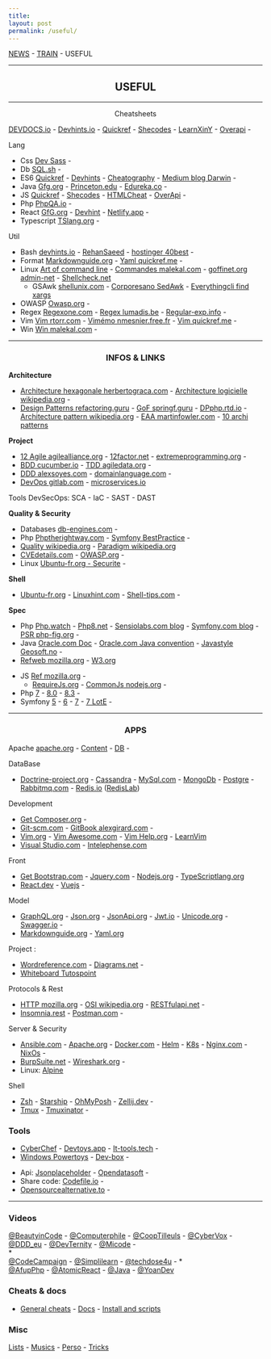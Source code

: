 ```yaml
---
title: 
layout: post
permalink: /useful/
---
```


[NEWS](https://cylmat.github.io/news) - [TRAIN](https://cylmat.github.io/train) - USEFUL  

---
## <center>USEFUL</center>
---

<center>Cheatsheets</center>    

[DEVDOCS.io](https://devdocs.io) - [Devhints.io](https://devhints.io) - [Quickref](https://quickref.me) - [Shecodes](http://cheatsheets.shecodes.io) - [LearnXinY](https://learnxinyminutes.com) - [Overapi](https://overapi.com/javascript) -    

Lang
- Css [Dev Sass](https://devhints.io/sass) - 
- Db [SQL.sh](https://sql.sh) - 
- ES6 [Quickref](https://quickref.me/es6.html) - [Devhints](https://devhints.io/es6) - [Cheatography](https://cheatography.com/romansemko/cheat-sheets/ecmascript-6-es6) - [Medium blog Darwin](https://medium.com/edonec/ecmascript-cheatsheet-the-darwin-theory-of-javascript-90fabc23df4c) - 
- Java [Gfg.org](https://www.geeksforgeeks.org/java-cheat-sheet) - [Princeton.edu](https://introcs.cs.princeton.edu/java/11cheatsheet/) - [Edureka.co](https://www.edureka.co/blog/cheatsheets/java-cheat-sheet/) -
- JS [Quickref](https://quickref.me/javascript.html) - [Shecodes](http://cheatsheets.shecodes.io/javascript) - [HTMLCheat](https://htmlcheatsheet.com/js) - [OverApi](https://overapi.com/javascript) - 
- Php [PhpQA.io](https://phpqa.io) - 
- React [GfG.org](https://www.geeksforgeeks.org/react-cheat-sheet/) - [Devhint](https://devhints.io/react) - [Netlify.app](https://react-typescript-cheatsheet.netlify.app) -
- Typescript [TSlang.org](https://www.typescriptlang.org/cheatsheets) -

Util
- Bash [devhints.io](https://devhints.io/bash) - [RehanSaeed](https://github.com/RehanSaeed/Bash-Cheat-Sheet) - [hostinger 40best](https://www.hostinger.fr/tutoriels/commandes-linux) -  
- Format [Markdownguide.org](https://www.markdownguide.org/cheat-sheet) - [Yaml quickref.me](https://quickref.me/yaml.html) - 
- Linux [Art of command line](https://github.com/jlevy/the-art-of-command-line) - [Commandes malekal.com](https://www.malekal.com/liste-des-commandes-linux) - [goffinet.org admin-net](https://linux.goffinet.org/administration/configuration-du-reseau/outils-linux-reseau/) - [Shellcheck.net](https://www.shellcheck.net)
  + GSAwk [shellunix.com](https://www.shellunix.com) - [Corporesano SedAwk](http://www.corporesano.org/doc-site/grepawksed.html) - [Everythingcli find xargs](https://www.everythingcli.org/find-exec-vs-find-xargs)  
- OWASP [Owasp.org](https://cheatsheetseries.owasp.org/Glossary.html) - 
- Regex [Regexone.com](https://regexone.com) - [Regex lumadis.be](https://lumadis.be/regex) - [Regular-exp.info](https://www.regular-expressions.info) -
- Vim [Vim rtorr.com](https://vim.rtorr.com) - [Vimémo nmesnier.free.fr](http://nmesnier.free.fr/vim.html) - [Vim quickref.me](https://quickref.me/vim) -
- Win [Win malekal.com](https://www.malekal.com/liste-commandes-invite-de-commandes-windows) -  


---
### <center>INFOS & LINKS</center>


**Architecture**     
* [Architecture hexagonale herbertograca.com](https://herbertograca.com/2017/11/16/explicit-architecture-01-ddd-hexagonal-onion-clean-cqrs-how-i-put-it-all-together) - [Architecture logicielle wikipedia.org](https://en.wikipedia.org/wiki/List_of_software_architecture_styles_and_patterns) - 
* [Design Patterns refactoring.guru](https://refactoring.guru/fr/design-patterns) - [GoF springf.guru](https://springframework.guru/gang-of-four-design-patterns) - [DPphp.rtd.io](https://designpatternsphp.readthedocs.io) - [Architecture pattern wikipedia.org](https://en.wikipedia.org/wiki/Architectural_pattern) - [EAA martinfowler.com](https://martinfowler.com/eaaCatalog) - [10 archi patterns](https://towardsdatascience.com/10-common-software-architectural-patterns-in-a-nutshell-a0b47a1e9013)

**Project**  
* [12 Agile agilealliance.org](https://www.agilealliance.org/agile101/12-principles-behind-the-agile-manifesto) - 
[12factor.net](https://12factor.net) - [extremeprogramming.org](http://www.extremeprogramming.org) - 
* [BDD cucumber.io](https://cucumber.io/docs/bdd) - [TDD agiledata.org](http://agiledata.org/essays/tdd.html) -
* [DDD alexsoyes.com](https://alexsoyes.com/ddd-domain-driven-design) - [domainlanguage.com](https://www.domainlanguage.com) - 
* [DevOps gitlab.com](https://about.gitlab.com/topics/devops) - [microservices.io](https://microservices.io)
  
Tools DevSecOps: SCA - IaC - SAST - DAST

**Quality & Security**  
* Databases [db-engines.com](https://db-engines.com/en/articles) - 
* Php [Phptherightway.com](https://phptherightway.com) - [Symfony BestPractice](https://symfony.com/doc/current/best_practices.html) -
* [Quality wikipedia.org](https://fr.wikipedia.org/wiki/Qualit%C3%A9_logicielle) - [Paradigm wikipedia.org](https://fr.m.wikipedia.org/wiki/Paradigme_(programmation)) 
* [CVEdetails.com]([cvedetails.com](https://www.cvedetails.com)) - [OWASP.org](https://owasp.org) - 
* Linux [Ubuntu-fr.org - Securite](https://doc.ubuntu-fr.org/securite) - 

**Shell**  
* [Ubuntu-fr.org](https://doc.ubuntu-fr.org) - [Linuxhint.com](https://linuxhint.com) - [Shell-tips.com](https://www.shell-tips.com) - 


**Spec**  
* Php [Php.watch](https://php.watch/versions) - [Php8.net](https://www.php.net/releases/8.0/en.php) - 
[Sensiolabs.com blog](https://blog.sensiolabs.com) - [Symfony.com blog](https://symfony.com/blog) -  [PSR php-fig.org](https://www.php-fig.org/psr) -
* Java [Oracle.com Doc](https://docs.oracle.com/en/java) - [Oracle.com Java convention](https://www.oracle.com/java/technologies/javase/codeconventions-contents.html) - [Javastyle Geosoft.no](https://geosoft.no/javastyle.html) - 
* [Refweb mozilla.org](https://developer.mozilla.org/fr/docs/Web) - [W3.org](https://www.w3.org)  

- JS [Ref mozilla.org](https://developer.mozilla.org/fr/docs/Web/JavaScript/Reference) -
  + [RequireJs.org](https://requirejs.org) - [CommonJs nodejs.org](https://nodejs.org/api/modules.html) -
- Php [7](https://www.php.net/manual/fr/migration70.php) - [8.0](https://www.php.net/releases/8.0) - [8.3](https://www.php.net/releases/8.3) -
- Symfony [5](https://symfony.com/releases/5.0) - [6](https://symfony.com/releases/6.0) - [7](https://symfony.com/releases/7.0) - [7 LotE](https://symfony.com/blog/category/living-on-the-edge/7.0-6.4) -   


---
### <center>APPS</center>

Apache [apache.org](https://apache.org) - [Content](https://projects.apache.org/projects.html?category#content) - [DB](https://projects.apache.org/projects.html?category#database) - 
  
DataBase  
* [Doctrine-project.org](https://www.doctrine-project.org) - [Cassandra](https://cassandra.apache.org) - [MySql.com](https://dev.mysql.com/doc) - [MongoDb](https://www.mongodb.com/docs) - [Postgre](https://www.postgresql.org) - [Rabbitmq.com](https://www.rabbitmq.com) - [Redis.io](https://redis.io) ([RedisLab](https://app.redislabs.com))

Development  
* [Get Composer.org](https://getcomposer.org/doc) - 
* [Git-scm.com](https://git-scm.com/doc) - [GitBook alexgirard.com](https://alexgirard.com/git-book) - 
* [Vim.org](https://www.vim.org) - [Vim Awesome.com](https://vimawesome.com) - [Vim Help.org](https://vimhelp.org) - [LearnVim](https://learnvim.irian.to/)
* [Visual Studio.com](https://code.visualstudio.com/docs) - [Intelephense.com](https://intelephense.com)

Front  
* [Get Bootstrap.com](https://getbootstrap.com/docs) - [Jquery.com](https://api.jquery.com) - [Nodejs.org](https://nodejs.org/en/docs) - [TypeScriptlang.org](https://www.typescriptlang.org/docs)
* [React.dev](https://react.dev) - [Vuejs](https://vuejs.org/) - 

Model  
* [GraphQL.org](https://graphql.org) - [Json.org](https://www.json.org) - [JsonApi.org](https://jsonapi.org) - [Jwt.io](https://jwt.io) - [Unicode.org](https://home.unicode.org) - [Swagger.io](https://swagger.io) -  
* [Markdownguide.org](https://www.markdownguide.org) - [Yaml.org](https://yaml.org)

Project : 
 - [Wordreference.com](https://www.wordreference.com/fr) - [Diagrams.net](https://app.diagrams.net) -
 - [Whiteboard Tutospoint](https://www.tutorialspoint.com/whiteboard.htm)

Protocols & Rest  
* [HTTP mozilla.org](https://developer.mozilla.org/fr/docs/Web/HTTP) - [OSI wikipedia.org](https://fr.wikipedia.org/wiki/Mod%C3%A8le_OSI) - [RESTfulapi.net](https://restfulapi.net/hateoas) -
* [Insomnia.rest](https://insomnia.rest) - [Postman.com](https://www.postman.com) -  

Server & Security  
* [Ansible.com](https://www.ansible.com) - [Apache.org](https://httpd.apache.org) - [Docker.com](https://docs.docker.com) - [Helm](https://helm.sh) - [K8s](https://kubernetes.io) - [Nginx.com](https://docs.nginx.com) - [NixOs](https://nixos.org) - 
* [BurpSuite.net](https://portswigger.net/burp) - [Wireshark.org](https://www.wireshark.org) -
* Linux: [Alpine](https://www.alpinelinux.org)

Shell
* [Zsh](https://zsh.sourceforge.io/Doc) - [Starship](https://starship.rs) - [OhMyPosh](https://ohmyposh.dev) - [Zellij.dev](https://zellij.dev) -
* [Tmux](https://doc.ubuntu-fr.org/tmux) - [Tmuxinator](https://github.com/tmuxinator/tmuxinator) -  


### Tools 

* [CyberChef](https://gchq.github.io/CyberChef) - [Devtoys.app](https://devtoys.app) - [It-tools.tech](https://it-tools.tech) -  
* [Windows Powertoys](https://learn.microsoft.com/en-us/windows/powertoys) - [Dev-box](https://www.dev-box.app) -  
- Api: [Jsonplaceholder](https://jsonplaceholder.typicode.com/users) - [Opendatasoft](https://data.opendatasoft.com/api/explore/v2.1/console) -
- Share code: [Codefile.io](https://codefile.io)  -
- [Opensourcealternative.to](https://www.opensourcealternative.to) - 

  
---
### Videos  

[@BeautyinCode](https://www.youtube.com/@BeautyinCode) - 
[@Computerphile](https://www.youtube.com/@Computerphile) - 
[@CoopTilleuls](https://www.youtube.com/@coopTilleuls) - 
[@CyberVox](https://www.youtube.com/@CyberVox) - 
[@DDD_eu](https://www.youtube.com/@ddd_eu) - 
[@DevTernity](https://www.youtube.com/@DevTernity) - 
[@Micode](https://www.youtube.com/@Micode) -   
*  
[@CodeCampaign](https://www.youtube.com/@CodeCampaign) - 
[@Simplilearn](https://www.youtube.com/@SimplilearnOfficial) -
[@techdose4u](https://www.youtube.com/@techdose4u) -
*  
[@AfupPhp](https://www.youtube.com/@afupPHP) - 
[@AtomicReact](https://www.youtube.com/@atomicreact) - 
[@Java](https://www.youtube.com/@java) - 
[@YoanDev](https://m.youtube.com/@yoandevco)

### Cheats & docs
- [General cheats](https://github.com/cylmat/cheats) - [Docs](https://github.com/cylmat/docs) - [Install and scripts](https://github.com/cylmat/docs/tree/main/install)
  
### Misc  
[Lists](https://cylmat.github.io/lists) - [Musics](https://cylmat.github.io/musics) - [Perso](https://cylmat.github.io/personnalite) - [Tricks](https://cylmat.github.io/tricks)

